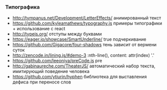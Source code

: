 ### Типографика

+ http://tympanus.net/Development/LetterEffects/ анимированный текст
+ https://github.com/kyleamathews/typography.js примеры типографики + использование с react
+ http://typejs.org/ отступы между буквами
+ https://eager.io/showcase/SmartUnderline/ true подчеркивание
+ https://github.com/Gigacore/four-shadows тень зависит от вермени суток
+ http://zencode.in/lining.js/#demo-3 :nth-line(), content: attr(index) '.'
+ https://github.com/leeoniya/preCode.js pre
+ http://gabinaureche.com/TheaterJS/ автоматический набор текста, имитирующий поведение человека
+ https://github.com/ytiurin/hyphen библиотека для выставления дефиса при переносе слов
